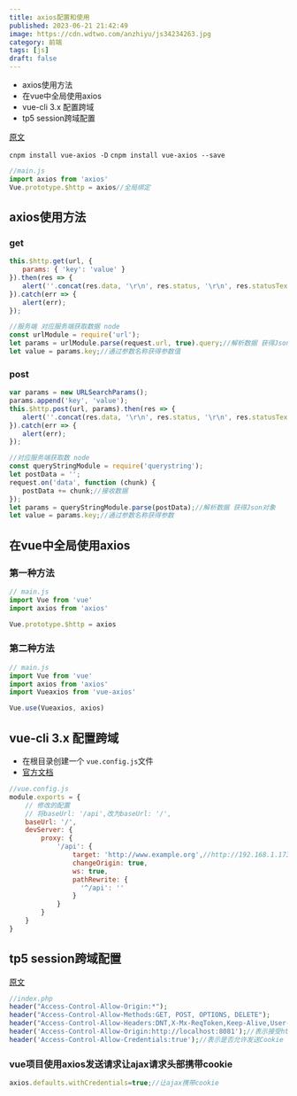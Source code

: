 ```yaml
---
title: axios配置和使用
published: 2023-06-21 21:42:49
image: https://cdn.wdtwo.com/anzhiyu/js34234263.jpg
category: 前端
tags: [js]
draft: false
---
```

- axios使用方法
- 在vue中全局使用axios
- vue-cli 3.x 配置跨域
- tp5 session跨域配置
<!--more-->
[原文]('https://www.cnblogs.com/JosephBee/p/7060778.html')

`cnpm install vue-axios -D`
`cnpm install vue-axios --save`

```js
//main.js
import axios from 'axios'
Vue.prototype.$http = axios//全局绑定
```
## axios使用方法
### get
```js
this.$http.get(url, {
　　params: { 'key': 'value' }
}).then(res => {
　　alert(''.concat(res.data, '\r\n', res.status, '\r\n', res.statusText, '\r\n', res.headers, '\r\n', res.config));
}).catch(err => {
　　alert(err);
});

//服务端 对应服务端获取数据 node
const urlModule = require('url');
let params = urlModule.parse(request.url, true).query;//解析数据 获得Json对象
let value = params.key;//通过参数名称获得参数值
```
### post
```js
var params = new URLSearchParams();
params.append('key', 'value');
this.$http.post(url, params).then(res => {
　　alert(''.concat(res.data, '\r\n', res.status, '\r\n', res.statusText, '\r\n', res.headers, '\r\n', res.config));
}).catch(err => {
　　alert(err);
});

//对应服务端获取数 node
const queryStringModule = require('querystring');
let postData = '';
request.on('data', function (chunk) {
　　postData += chunk;//接收数据
});
let params = queryStringModule.parse(postData);//解析数据 获得Json对象
let value = params.key;//通过参数名称获得参数
```
## 在vue中全局使用axios
### 第一种方法
```js
// main.js
import Vue from 'vue'
import axios from 'axios'

Vue.prototype.$http = axios
```
### 第二种方法
```js
// main.js
import Vue from 'vue'
import axios from 'axios'
import Vueaxios from 'vue-axios'

Vue.use(Vueaxios, axios)
```

## vue-cli 3.x 配置跨域
- 在根目录创建一个 `vue.config.js`文件
- [官方文档](https://cli.vuejs.org/zh/config/#%E5%85%A8%E5%B1%80-cli-%E9%85%8D%E7%BD%AE)

```js
//vue.config.js
module.exports = {
    // 修改的配置
    // 将baseUrl: '/api',改为baseUrl: '/',
    baseUrl: '/',
    devServer: {
        proxy: {
            '/api': {
                target: 'http://www.example.org',//http://192.168.1.173:8081
                changeOrigin: true,
                ws: true,
                pathRewrite: {
                  '^/api': ''
                }
            }
        }
    }
}
```

## tp5 session跨域配置
[原文](https://blog.csdn.net/qq_43638176/article/details/88876967)
```php
//index.php
header("Access-Control-Allow-Origin:*");
header("Access-Control-Allow-Methods:GET, POST, OPTIONS, DELETE");
header("Access-Control-Allow-Headers:DNT,X-Mx-ReqToken,Keep-Alive,User-Agent,X-Requested-With,If-Modified-Since,Cache-Control,Content-Type, Accept-Language, Origin, Accept-Encoding");
header('Access-Control-Allow-Origin:http://localhost:8081');//表示接受http://localhost:8081的请求
header('Access-Control-Allow-Credentials:true');//表示是否允许发送Cookie
```

### vue项目使用axios发送请求让ajax请求头部携带cookie 
```js
axios.defaults.withCredentials=true;//让ajax携带cookie
```